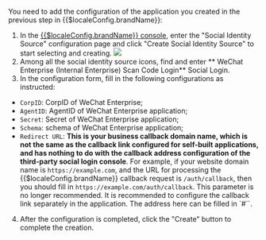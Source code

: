 <IntegrationDetailCard :title="`Fill in the WeChat Enterprise application configuration in ${$localeConfig.brandName}`">

You need to add the configuration of the application you created in the previous step in {{$localeConfig.brandName}}:

1. In the [{{$localeConfig.brandName}} console](https://console.genauth.ai), enter the "Social Identity Source" configuration page and click "Create Social Identity Source" to start selecting and creating.
   ![](~@imagesZhCn/connections/Add-Social-Connections.png)
2. Among all the social identity source icons, find and enter ** WeChat Enterprise (Internal Enterprise) Scan Code Login** Social Login.
3. In the configuration form, fill in the following configurations as instructed:

- `CorpID`: CorpID of WeChat Enterprise;
- `AgentID`: AgentID of WeChat Enterprise application;
- `Secret`: Secret of WeChat Enterprise application;
- `Schema`: schema of WeChat Enterprise application;
- `Redirect URL`: **This is your business callback domain name, which is not the same as the callback link configured for self-built applications, and has nothing to do with the callback address configuration of the third-party social login console**. For example, if your website domain name is `https://example.com`, and the URL for processing the {{$localeConfig.brandName}} callback request is `/auth/callback`, then you should fill in `https://example.com/auth/callback`. This parameter is no longer recommended. It is recommended to configure the callback link separately in the application. The address here can be filled in `#``.

4. After the configuration is completed, click the "Create" button to complete the creation.

</IntegrationDetailCard>
